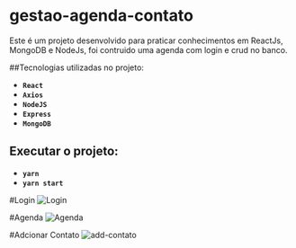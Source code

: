 # gestao-agenda-contato

Este é um projeto desenvolvido para praticar conhecimentos em ReactJs, MongoDB e NodeJs, foi contruido uma agenda com login e crud no banco.

##Tecnologias utilizadas no projeto:

- **`React`**
- **`Axios`**
- **`NodeJS`**
- **`Express`**
- **`MongoDB`**

## Executar o projeto:
- **`yarn`**
- **`yarn start`**

#Login
![Login](src/login.png?raw=true "Login")

#Agenda
![Agenda](src/agenda.png?raw=true "Agenda")

#Adcionar Contato
![add-contato](src/add-contato.png?raw=true "add-contato")

